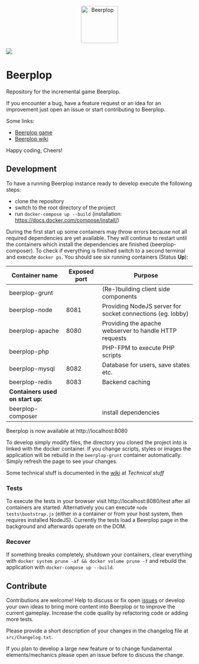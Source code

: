 <p align="center">
  <a href="https://wol-soft.de/apps/beerplop/plop" target="_blank">
    <img alt="Beerplop" width="100" src="https://raw.githubusercontent.com/wol-soft/beerplop/master/src/View/Img/main-beer.svg?sanitize=true">
  </a>

  [![](https://github.com/wol-soft/beerplop/workflows/CI/badge.svg)](https://github.com/wol-soft/beerplop/actions)
</p>

# Beerplop

Repository for the incremental game Beerplop.

If you encounter a bug, have a feature request or an idea for an improvement just open an issue or start contributing to Beerplop.

Some links:

- [Beerplop game](https://wol-soft.de/apps/beerplop/plop)
- [Beerplop wiki](https://wol-soft.de/apps/beerplop/wiki)

Happy coding, Cheers!

## Development

To have a running Beerplop instance ready to develop execute the following steps:

* clone the repository
* switch to the root directory of the project
* run `docker-compose up --build` (installation: https://docs.docker.com/compose/install/)

During the first start up some containers may throw errors because not all required dependencies are yet available. They will continue to restart until the containers which install the dependencies are finished (beerplop-composer).
To check if everything is finished switch to a second terminal and execute `docker ps`. You should see six running containers (Status **Up**):

Container name | Exposed port | Purpose
--- | --- | ---
beerplop-grunt | | (Re-)building client side components
beerplop-node | 8081 | Providing NodeJS server for socket connections (eg. lobby)
beerplop-apache | 8080 | Providing the apache webserver to handle HTTP requests
beerplop-php | | PHP-FPM to execute PHP scripts
beerplop-mysql | 8082 | Database for users, save states etc.
beerplop-redis | 8083 | Backend caching
**Containers used on start up:** | | 
beerplop-composer | | install dependencies

Beerplop is now available at http://localhost:8080

To develop simply modify files, the directory you cloned the project into is linked with the docker container. If you change scripts, styles or images the application will be rebuild in the `beerplop-grunt` container automatically. Simply refresh the page to see your changes.

Some technical stuff is documented in the [wiki](https://wol-soft.de/apps/beerplop/wiki) at *Technical stuff*

### Tests

To execute the tests in your browser visit http://localhost:8080/test after all containers are started. Alternatively you can execute `node tests\bootstrap.js` (either in a container or from your host system, then requires installed NodeJS). Currently the tests load a Beerplop page in the background and afterwards operate on the DOM.

### Recover

If something breaks completely, shutdown your containers, clear everything with `docker system prune -af && docker volume prune -f` and rebuild the application with `docker-compose up --build`.

## Contribute

Contributions are welcome! Help to discuss or fix open [issues](https://github.com/wol-soft/beerplop/issues) or develop your own ideas to bring more content into Beerplop or to improve the current gameplay.
Increase the code quality by refactoring code or adding more tests.

Please provide a short description of your changes in the changelog file at `src/Changelog.txt`.

If you plan to develop a large new feature or to change fundamental elements/mechanics please open an issue before to discuss the change.
